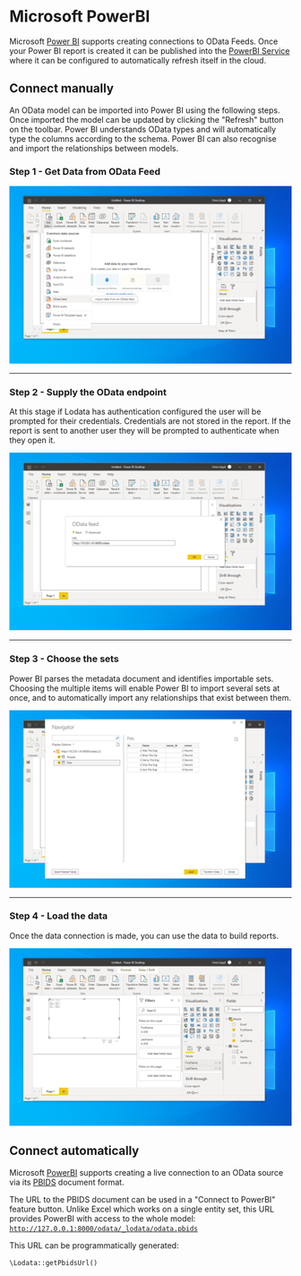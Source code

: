 # Microsoft PowerBI

Microsoft [Power BI](https://powerbi.microsoft.com) supports creating connections to OData Feeds. Once your Power BI
report is created it can be published into the [PowerBI Service](https://docs.microsoft.com/en-us/power-bi/fundamentals/power-bi-service-overview)
where it can be configured to automatically refresh itself in the cloud.

## Connect manually

An OData model can be imported into Power BI using the following steps. Once imported the model can be updated
by clicking the "Refresh" button on the toolbar. Power BI understands OData types and will automatically type the columns
according to the schema. Power BI can also recognise and import the relationships between models.

### Step 1 - Get Data from OData Feed

![Get data](./img/powerbi1.png)

---

### Step 2 - Supply the OData endpoint

At this stage if Lodata has authentication configured the user will be prompted for their credentials. Credentials
are not stored in the report. If the report is sent to another user they will be prompted to authenticate
when they open it.

![Endpoint](./img/powerbi2.png)

---

### Step 3 - Choose the sets

Power BI parses the metadata document and identifies importable sets. Choosing the multiple items
will enable Power BI to import several sets at once, and to automatically import any relationships that
exist between them.

![Set](./img/powerbi3.png)

---

### Step 4 - Load the data

Once the data connection is made, you can use the data to build reports.

![Load](./img/powerbi4.png)


## Connect automatically

Microsoft [PowerBI](https://powerbi.microsoft.com) supports creating a live connection to an OData source via its
[PBIDS](https://docs.microsoft.com/en-us/power-bi/connect-data/desktop-data-sources#using-pbids-files-to-get-data)
document format.

The URL to the PBIDS document can be used in a "Connect to PowerBI" feature button. Unlike Excel which works on a single
entity set, this URL provides PowerBI with access to the whole model:
[`http://127.0.0.1:8000/odata/_lodata/odata.pbids`](http://127.0.0.1:8000/odata/_lodata/odata.pbids)

This URL can be programmatically generated:
```php
\Lodata::getPbidsUrl()
```